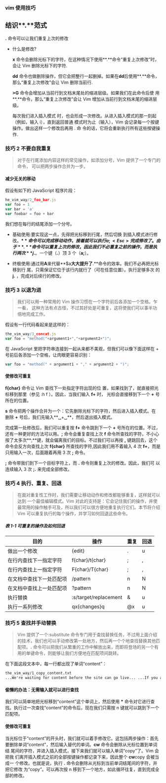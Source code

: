 ### vim 使用技巧

## 结识**.**范式

**.** 命令可以让我们重复上次的修改

- 什么是修改?

  **x** 命令会删除光标下的字符，在这种情况下使用**.**命令“重复上次修改”时， 会让 Vim 删除光标下的字符.

  **dd** 命令也做删除操作，但它会把整行一起删掉。如果在**dd**后使用**.**命令，那么“重复上次修改”会让 Vim 删除当前行.

  **>G** 命令会增加从当前行到文档末尾处的缩进层级。如果我们在此命令后使 用**.**命令，那么“重复上次修改”会让 Vim 增加从当前行到文档末尾的缩进层级。

  每次我们进入插入模式 时，也会形成一次修改。从进入插入模式的那一刻起（例如，输入 i），直到返回普通 模式时为止（输入<Esc>），Vim 会记录每一个按键操作。做出这样一个修改后再用 . 命 令的话，它将会重新执行所有这些按键操作.

### 技巧 2 不要自我重复

> 对于在行尾添加内容这样的常见操作，如添加分号，Vim 提供了一个专门的命令， 可以把两步操作合并为一步。

#### 减少无关的移动

假设有如下的 JavaScript 程序片段：

```js
he_vim_way/2_foo_bar.js
var foo = 1 
var bar = 'a' 
var foobar = foo + bar
```

我们想在每行的结尾添加一个分号。

* 基础使用:要实现这一点，先得把光标移到行尾，然后切换 到插入模式进行修改。**$** 命令可以完成移动动作，接着就可以执行 a;<Esc> 完成修改了。由于 **.** 命令可以重复上次的修改，因此我们不必重复之前的 操作，而是执行两次 **j$.**。一个键（**.**）顶 3 个（**a;<Esc>**）。

* 终极使用:通过用**A**来代替**$a**大大提升了**.**命令的效率。我们不必再把光标移到行 尾，只需保证它位于该行内就行了（可在任意位置）。执行足够多次 的 **j.** ，完成对后续行的修改。

### 技巧 3 以退为进

> 我们可以用一种常用的 Vim 操作习惯在一个字符前后各添加一个空格。乍一看， 这种方法有点古怪，不过其好处是可重复，这将使我们可以事半功倍地完成工作。

假设有一行代码看起来是这样的：

```js
the_vim_way/3_concat.js
var foo = "method("+argument1+","+argument2+")";
```

在 JavaScript 里把字符串连接到一起从来都不美观，但我们可以像下面这样在 + 号前后各添加一个空格，让肉眼更容易识别：

```js
var foo = "method(" + argument1 + "," + argument2 + ")";
```

#### 使修改可重复

**f{char}** 命令让 Vim 查找下一处指定字符出现的位 置，如果找到了，就直接把光标移到那里（参见 :h f ）。因此，当我们输入 **f+** 时， 光标会直接移到下一个 **+** 号所在的位置。

**s** 命令把两个操作合并为一个：它先删除光标下的字符，然后进入插入模式。在 删除 **+** 号后，我们先输入**␣+␣**，然后退出插入模式。

完成第一处修改后，我们可以重复按 **f+** 命令跳到下一个 **+** 号所在的位置。不过， 还有一种更好的方法可以用。**;** 命令会重复查找上次 **f** 命令所查找的字符，不小心按了太多次**;**键，就会偏离我们的目标。不过我们可以再按 **,** 键跳回去，这个命令会反方向查找上次 **f{char}** 所查找的字符,因此我们用不着输入 4 次 **f+**，而是只用输入一次，后面跟着再用 3 次 **;** 命令。

**;** 命令带我们到下一个目标字符上，而 **.** 命令则重复上次的修改。因此，我们可 以连续输入 3 次 **;.** 来完成全部修改。

### 技巧 4 执行、重复、回退

> 在面对重复性工作时，我们需要让移动动作和修改都能够重复，这样就可以达到 一个最佳编辑模式。Vim 对此的支持是：它会记住我们的操作，并使最常用的操作触手可及，所以我们可以很方便地重复执行它们。本节将介绍 Vim 可以重复执行的每个操作，并学习如何回退这些命令。
>

##### 表 1-1 可重复的操作及如何回退

| 目的                     | 操作                  | 重复 | 回退 |
| ------------------------ | --------------------- | ---- | ---- |
| 做出一个修改             | {edit}                | .    | u    |
| 在行内查找下一指定字符   | f{char}/t{char}       | ;    | ,    |
| 在行内查找上一指定字符   | F{char}/T{char}       | ;    | ,    |
| 在文档中查找下一处匹配项 | /pattern<CR>          | n    | N    |
| 在文档中查找上一处匹配项 | ?pattern<CR>          | n    | N    |
| 执行替换                 | :s/target/replacement | &    | u    |
| 执行一系列修改           | qx{changes}q          | @x   | u    |

### 技巧 5 查找并手动替换

> Vim 提供了一个:substitute 命令专门用于查找替换任务，不过用上面介绍的技术，我们也可以手动修改第一处地方，然后再一个个地查找替换其他匹配项。**.** 命令可以把我们从繁重的工作中解放出来，而即将登场的另一个有用的单键命令，则能够让我们方便地在匹配项间跳转。

在下面这段文本中，每一行都出现了单词“content”：

```txt
the_vim_way/1_copy_content.txt
...We're waiting for content before the site can go live... ...If you are content with this, let's go ahead with it... ...We'll launch as soon as we have the content...
```

#### 偷懒的办法：无需输入就可以进行查找

我们可以简单地把光标移到“content”这个单词上，然后使用 **\*** 命令对它进行查找。执行过一次查找“content”的命令后，现在我们只需按 n 键就可以跳到下一个匹配项。

#### 使修改可重复

当光标位于“content”的开头时，我们就可以着手修改它。这包括两步操作：首先要删除单词“content”，然后输入替代的单词。**cw** 命令会删除从光标位置到单词结 尾间的字符，并进入插入模式，接下来我们就可以输入单词“copy”了。Vim 会把我 们离开插入模式之前的全部按键操作都记录下来，因此整个 **cw**copy<Esc> 会被当成一 个修改。也就是说，执行 **.** 命令会删除从光标到当前单词结尾间的字符，并把它修改 为“copy”。可以再次按 n 移到下一个地方，如此循环往复，直到完成全部的修改。

